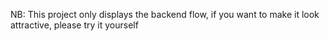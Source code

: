 NB:
This project only displays the backend flow, if you want to make it look attractive, please try it yourself
